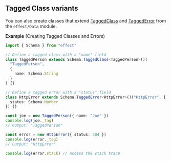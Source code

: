## Tagged Class variants

You can also create classes that extend [TaggedClass](/docs/data-types/data/#taggedclass) and [TaggedError](/docs/data-types/data/#taggederror) from the `effect/Data` module.

**Example** (Creating Tagged Classes and Errors)

```ts twoslash
import { Schema } from "effect"

// Define a tagged class with a "name" field
class TaggedPerson extends Schema.TaggedClass<TaggedPerson>()(
  "TaggedPerson",
  {
    name: Schema.String
  }
) {}

// Define a tagged error with a "status" field
class HttpError extends Schema.TaggedError<HttpError>()("HttpError", {
  status: Schema.Number
}) {}

const joe = new TaggedPerson({ name: "Joe" })
console.log(joe._tag)
// Output: "TaggedPerson"

const error = new HttpError({ status: 404 })
console.log(error._tag)
// Output: "HttpError"

console.log(error.stack) // access the stack trace
```
